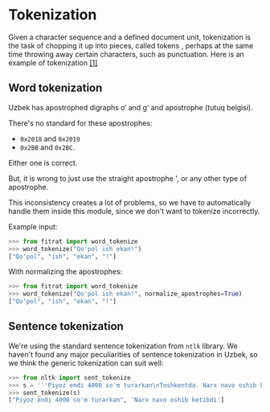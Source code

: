 # Tokenization

Given a character sequence and a defined document unit, tokenization is the task of chopping it up into pieces, called tokens , perhaps at the same time throwing away certain characters, such as punctuation. Here is an example of tokenization [[1]](https://nlp.stanford.edu/IR-book/html/htmledition/tokenization-1.html)

## Word tokenization

Uzbek has apostrophed digraphs o‘ and g‘ and apostrophe (tutuq belgisi).

There's no standard for these apostrophes:

- `0x2018` and `0x2019`
- `0x2BB` and `0x2BC`.

Either one is correct.

But, it is wrong to just use the straight apostrophe ', or any other type of apostrophe.

This inconsistency creates a lot of problems, so we have to automatically handle them inside this module, since we don't want to tokenize incorrectly.

Example input:

```python
>>> from fitrat import word_tokenize
>>> word_tokenize("Qo'pol ish ekan!")
["Qo'pol", "ish", "ekan", "!"]
```

With normalizing the apostrophes:

```python
>>> from fitrat import word_tokenize
>>> word_tokenize("Qo'pol ish ekan!", normalize_apostrophes=True)
["Qo‘pol", "ish", "ekan", "!"]
```

## Sentence tokenization

We're using the standard sentence tokenization from `ntlk` library. We haven't found any major peculiarities of sentence tokenization in Uzbek, so we think the generic tokenization can suit well:

```python
>>> from nltk import sent_tokenize
>>> s = '''Piyoz endi 4000 so'm turarkan\nToshkentda. Narx navo oshib ketibdi'''
>>> sent_tokenize(s)
["Piyoz endi 4000 so'm turarkan", 'Narx navo oshib ketibdi']
```
